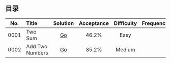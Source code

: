 ## 目录

| No.    |  Title  |  Solution  |  Acceptance |  Difficulty |  Frequency |
|:--------:|:--------------------------------------------------------------|:--------:|:--------:|:--------:|:--------:|
|0001|Two Sum|[Go](https://github.com/halfrost/LeetCode-Python/tree/master/leetcode/0001.TwoSum_两数相加等于给定值.py)|46.2%|Easy||
|0002|Add Two Numbers|[Go](https://github.com/halfrost/LeetCode-Python/tree/master/leetcode/0002.AddTwoNumbers_两链表逆序数相加.py)|35.2%|Medium||

